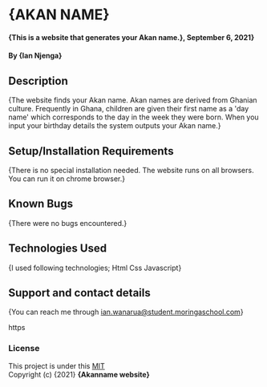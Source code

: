# {AKAN NAME}
#### {This is a website that generates your Akan name.}, September 6, 2021}
#### By **{Ian Njenga}**
## Description
{The website finds your Akan name. Akan names are derived from Ghanian culture. Frequently in Ghana, children are given their first name as a 'day name' which corresponds to the day in the week they were born. When you input your birthday details the system outputs your Akan name.}
## Setup/Installation Requirements
{There is no special installation needed. The website runs on all browsers. You can run it on chrome browser.}
## Known Bugs
{There were no bugs encountered.}
## Technologies Used
{I used following technologies;
Html
Css
Javascript}
## Support and contact details
{You can reach me through ian.wanarua@student.moringaschool.com}

https
### License
This project is under this [MIT](LICENSE) <br>
Copyright (c) {2021} **{Akanname website}**